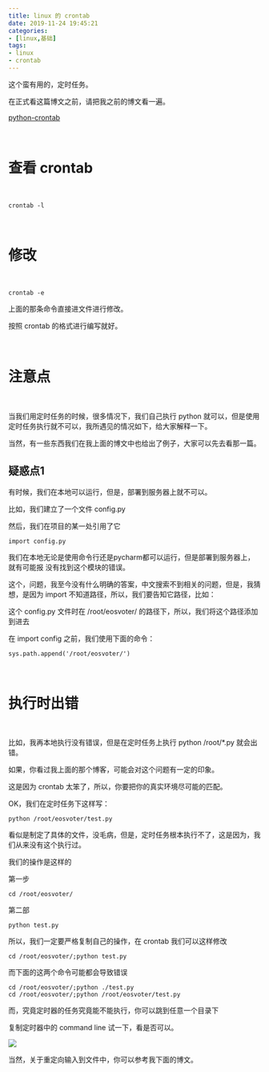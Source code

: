 ```yaml
---
title: linux 的 crontab
date: 2019-11-24 19:45:21
categories:
- [linux,基础]
tags:
- linux
- crontab
---
```

这个蛮有用的，定时任务。

<!-- more -->

在正式看这篇博文之前，请把我之前的博文看一遍。

[python-crontab](https://benpaodewoniu.github.io/2019/10/27/python61/)

<br/>

# 查看 crontab

<br/>

	crontab -l

<br/>

# 修改

<br/>

	crontab -e

上面的那条命令直接进文件进行修改。

按照 crontab 的格式进行编写就好。

<br/>

# 注意点

<br/>

当我们用定时任务的时候，很多情况下，我们自己执行 python 就可以，但是使用定时任务执行就不可以，我所遇见的情况如下，给大家解释一下。

当然，有一些东西我们在我上面的博文中也给出了例子，大家可以先去看那一篇。

## 疑惑点1

有时候，我们在本地可以运行，但是，部署到服务器上就不可以。

比如，我们建立了一个文件 config.py

然后，我们在项目的某一处引用了它

	import config.py

我们在本地无论是使用命令行还是pycharm都可以运行，但是部署到服务器上，就有可能报 没有找到这个模块的错误。

这个，问题，我至今没有什么明确的答案，中文搜索不到相关的问题，但是，我猜想，是因为 import 不知道路径，所以，我们要告知它路径，比如：

这个 config.py 文件时在 /root/eosvoter/ 的路径下，所以，我们将这个路径添加到进去

在 import config 之前，我们使用下面的命令：

	sys.path.append('/root/eosvoter/')

<br/>

# 执行时出错

<br/>

比如，我再本地执行没有错误，但是在定时任务上执行 python /root/*.py 就会出错。

如果，你看过我上面的那个博客，可能会对这个问题有一定的印象。

这是因为 crontab 太笨了，所以，你要把你的真实环境尽可能的匹配。

OK，我们在定时任务下这样写：

	python /root/eosvoter/test.py

看似是制定了具体的文件，没毛病，但是，定时任务根本执行不了，这是因为，我们从来没有这个执行过。

我们的操作是这样的

第一步

	cd /root/eosvoter/

第二部

	python test.py

所以，我们一定要严格复制自己的操作，在 crontab 我们可以这样修改

	cd /root/eosvoter/;python test.py

而下面的这两个命令可能都会导致错误

	cd /root/eosvoter/;python ./test.py
	cd /root/eosvoter/;python /root/eosvoter/test.py

而，究竟定时器的任务究竟能不能执行，你可以跳到任意一个目录下

复制定时器中的 command line 试一下，看是否可以。

![](/images/linux/2_0.png)

当然，关于重定向输入到文件中，你可以参考我下面的博文。

